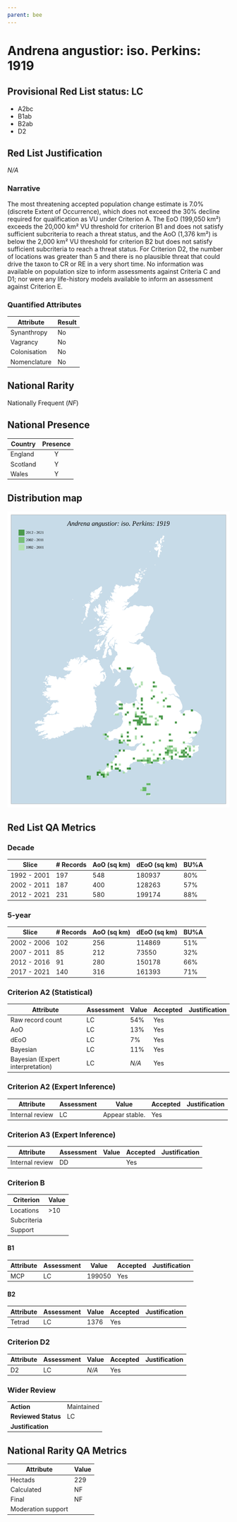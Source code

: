 ```yaml
---
parent: bee
---
```


# Andrena angustior: iso. Perkins: 1919

## Provisional Red List status: LC
- A2bc
- B1ab
- B2ab
- D2

## Red List Justification
*N/A*

### Narrative


The most threatening accepted population change estimate is 7.0% (discrete Extent of Occurrence), which does not exceed the 30% decline required for qualification as VU under Criterion A. The EoO (199,050 km²) exceeds the 20,000 km² VU threshold for criterion B1 and does not satisfy sufficient subcriteria to reach a threat status, and the AoO (1,376 km²) is below the 2,000 km² VU threshold for criterion B2 but does not satisfy sufficient subcriteria to reach a threat status. For Criterion D2, the number of locations was greater than 5 and there is no plausible threat that could drive the taxon to CR or RE in a very short time. No information was available on population size to inform assessments against Criteria C and D1; nor were any life-history models available to inform an assessment against Criterion E.

### Quantified Attributes
|Attribute|Result|
|---|---|
|Synanthropy|No|
|Vagrancy|No|
|Colonisation|No|
|Nomenclature|No|


## National Rarity
Nationally Frequent (*NF*)

## National Presence
|Country|Presence
|---|:-:|
|England|Y|
|Scotland|Y|
|Wales|Y|


## Distribution map
![](../map/24.svg)

## Red List QA Metrics
### Decade
| Slice | # Records | AoO (sq km) | dEoO (sq km) |BU%A |
|---|---|---|---|---|
|1992 - 2001|197|548|180937|80%|
|2002 - 2011|187|400|128263|57%|
|2012 - 2021|231|580|199174|88%|

### 5-year
| Slice | # Records | AoO (sq km) | dEoO (sq km) |BU%A |
|---|---|---|---|---|
|2002 - 2006|102|256|114869|51%|
|2007 - 2011|85|212|73550|32%|
|2012 - 2016|91|280|150178|66%|
|2017 - 2021|140|316|161393|71%|

### Criterion A2 (Statistical)
|Attribute|Assessment|Value|Accepted|Justification
|---|---|---|---|---|
|Raw record count|LC|54%|Yes||
|AoO|LC|13%|Yes||
|dEoO|LC|7%|Yes||
|Bayesian|LC|11%|Yes||
|Bayesian (Expert interpretation)|LC|*N/A*|Yes||

### Criterion A2 (Expert Inference)
|Attribute|Assessment|Value|Accepted|Justification
|---|---|---|---|---|
|Internal review|LC|Appear stable.|Yes||

### Criterion A3 (Expert Inference)
|Attribute|Assessment|Value|Accepted|Justification
|---|---|---|---|---|
|Internal review|DD||Yes||

### Criterion B
|Criterion| Value|
|---|---|
|Locations|>10|
|Subcriteria||
|Support||

#### B1
|Attribute|Assessment|Value|Accepted|Justification
|---|---|---|---|---|
|MCP|LC|199050|Yes||

#### B2
|Attribute|Assessment|Value|Accepted|Justification
|---|---|---|---|---|
|Tetrad|LC|1376|Yes||

### Criterion D2
|Attribute|Assessment|Value|Accepted|Justification
|---|---|---|---|---|
|D2|LC|*N/A*|Yes||

### Wider Review
|  |  |
|---|---|
|**Action**|Maintained|
|**Reviewed Status**|LC|
|**Justification**||

## National Rarity QA Metrics
|Attribute|Value|
|---|---|
|Hectads|229|
|Calculated|NF|
|Final|NF|
|Moderation support||
